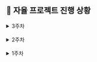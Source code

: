 ## 📆 자율 프로젝트 진행 상황

<details>
  <summary>3주차</summary>

### 🔖 10/31(목)

- [x] 갤럭시 가상기기(Phone Pixel 5) 생성
- [x] 모바일 디렉토리 구조 생성
  - [x] 안드로이드 아키텍처 기반 구조
  - [x] data / services / ui / utils
  - [x] data: model / repository / source
  - [x] source: local/ remote
  - [x] services: base / connection / sensor / location / alert
  - [x] ui: components / theme / landing / authentication / map / qr / mypage
- [x] 전체 프로젝트 파일 생성 및 주석 작성
  - [x] 주석: 역할 / 전반 로직 / 데이터 / 연동사항 등
- [x] 피그마 공통 컴포넌트 추출
- [x] 공통 컴포넌트 생성 및 타입별 구성
- [x] 데일리 KPT 회고

  - **Keep (잘해오고 있는 것들)**

        - 아침 데일리 스크럼으로 오늘 각자의 목표를 공유한 후, 소현님의 진두지휘 하에:heart_decoration: 랩업 스크럼으로 오늘의 진척도를 공유하는 시간을 가졌다.
        - 아침 시간에 한나님이 올려주신 watch 부분 커밋들을 대략적으로 훑어보며 흐름을 파악했다.
        - 간트 차트에서 남은 개발 일정 및 기간을 확인 하며 일정 관리를 하고 있다. 변경사항은 업데이트 했다.
        - API 연동 규격서를 기준으로 백엔드와 불필요 or 수정 필요 or 추가적으로 필요한 데이터 등을 빠르게 논의 후 반영했다.
        - 범용적으로 사용되는 갤럭시 해상도를 확인(s22, s23, s24 등 해당) 후 가상 기기를 생성했다.
        - watch 디렉토리 구조에 최대한 맞춰서 mobile 과의 연동/협업 시 수월할 수 있도록 디렉토리를 구성했다.
        - 피그마 구조 및 API 연동 규격서 데이터를 확인하면서 모바일 개발에 필요한 전체 파일을 안드로이드 아키텍처 권장 방식에 기반하여 구조화한 뒤 생성했다. 전체 흐름을 한 번에 크게 잡고 나니 조금은 방향이 보이는 것도 같다.
        - 추후 협업 시 용이하도록 모든 파일에 해당 파일이 담당하는 역할/전반적인 로직/param/property 등의 필요 데이터 및 연동 사항들을 주석으로 작성 중이다. (80% 완료)
        - 전체 피그마를 확인하면서 공통적으로 반복되는 컴포넌트들을 추출해내고, 공통 컴포넌트 내에서도 타입별로 활용할 수 있도록 구성했다.

  - **Problem(문제되는 점들)**

        - API 연동 규격서에 빠진 부분들이 있다.
        - 페이지 단위는 별로 없는 만큼 맵 내에 집중된 여러 로직들의 상태 관리가 주요 관건이 될 것 같다.
        - 공통 컴포넌트를 잘 활용하면 득, 잘못하면 독이 될 듯
        - Database와 DataResource의 차이에 대해 고민하느라 시간을 많이 보냈는데 아직도 잘 모르겠다. 데이터 연결 해봐야 알 듯
        - UI 구리다. 맵 UI는 대체 어떻게 해야 잘 뽑을 수 있는 것..?
        - 웹 소켓 초기 세팅은 해 본 적 없어서 살짝 걱정..
        - 워치와 서버(메인/앱)의 중간 다리로써 여기 저기 데이터 통신을 해야 하는데 이걸 잘 구분해서 관리해야 할 것 같다.

  - **Try(새롭게 시도해볼 것들)**

        - 파일 주석 작성 마무리
        - 폰트, 색상 부터 전체적인 UI 다시 고민할 것
        - 비교적 변동이 없는 데이터(ex. LocationRepository에서는 출발지/목적지 정보만 관리), 실시간 데이터(ex. 백그라운드 LocationService에서는 실시간 GPS 위치 추적 관리)를 잘 구분해서 작업할 것
        - 데이터 실시간 연동 및 상태 유지/업데이트가 잘 되는 지 확인하면서 작업할 것
        - 워치/메인 서버/앱 서버와 각각 주고 받는 데이터들에 대해 관심사를 잘 분리해 두고 작업할 것
        - API 연동 규격서 빠진 API들 작성
        - sketchfab 환불 잊지 말자..

### 🔖 10/30(수)

- [x] 간트 차트 템플릿 생성 및 일정 작성
- [x] 백엔드 아키텍처 공유
- [x] 안드로이드 스튜디오 학습

### 🔖 10/29(화)

- [x] 3주차 Jira 스프린트 작성
- [x] 10시 반 코치 님 미팅
- [x] 요구사항 명세서 수정
- [x] 피그마 와이어프레임 구체화
- [x] API 연동 규격서 작성
- [x] 브랜치 전략, 브랜치 네이밍 컨벤션 및 커밋 컨벤션 설정
- [x] 데일리 KPT 회고

  - **Keep (잘해오고 있는 것들)**

        - 필요한 교보재(DJI MINI 3)를 꼭 받아내겠다는 의지를 갖고 끝까지 강력 어필 예정이다.
        - API 연동 규격서를 바탕으로 메인 플로우(경로 설정 및 드론 매칭)를 논의 및 수정해 나가며 백/프 간 같은 흐름을 인지하고 있음을 공유했다.
        - 요구사항 명세서 내 '위험 감지' 부분을 기기 별(모바일/워치/드론)로 역할을 구분하여 재작성했다.
        - 팀원 간 전체 플로우를 시각적으로 이해하기 수월하게 피그마 와이어 프레임을 상황 별로 구분하여 재작업 완료했다.
        - 일관성 있는 프로젝트 관리를 위해 branch 전략, branch 네이밍 컨벤션, commit 컨벤션을 설정했다.

  - **Problem(문제되는 점들)**

        - 모든 팀원이 새로운 도전에 직면해 있다 보니, 예측/판단 하기 어렵고 헤매는 부분이 많다.
        - API 연동 규격서에 작성되지 않은 API 들이 일부 있다.
        - 지라가 본 목적대로 사용되지 못하고 '선 작업, 후 작성' 되고 있다.
        - 프로젝트 아키텍처가 복잡해 고민 중이다 보니, 흐름이나 기능 분배가 완료 되지 않아 간트 차트가 작성되지 않은 상태다.

  - **Try(새롭게 시도해볼 것들)**

        - 꾸준히 소통하고 모르는 건 공유하며 함께 해결해 나갈 것
        - 코틀린 학습과 병행하며 모바일 부분 프로젝트 기반 구축할 것
        - 지라는 무조건 월요일에 작성하자
        - 프로젝트 아키텍처를 1차적으로라도 확정 후, 기능 단위로 구분하여 간트 차트 작성할 것
        - 팀원들은 무좍건 잘 해낼 테니, 내 몫 만큼은 꼭 잘 해내자..

### 🔖 10/28(월)

- [x] 드론 가능 지역, 시간, 신청 방법, 필요 자격 등 서칭
- [x] 프로젝트 주제 확정 (안심 귀가 드론)
- [x] 프로젝트 계획서 작성 및 교보재 신청
- [x] 프로젝트 세부 기획 논의
- [x] 요구사항 명세서 작성
- [x] 피그마 대략적인 와이어프레임 작업
- [x] 데일리 KPT 회고

  - **Keep (잘해오고 있는 것들)**

        - 주말 간 프로젝트 주제 관련 회의를 진행했고, 각자 조사할 부분을 분담한 뒤 월요일 아침 빠르게 취합하여 프로젝트 진행 가능 여부를 판단 및 주제를 확정했다.
        - 확정된 주제(안심 귀가 드론)에 맞춰 새로운 프로젝트 계획서 작성 및 교보재 신청을 완료했다.
        - 팀원들이 다 함께 세부 기획을 논의한 뒤 역할을 나누어 프로젝트 아키텍처, 요구사항 명세서, 기능 명세서, 와이어 프레임 등 문서 작업을 빠르게 진행했다.
        - 안 될 것 같으면서도 뭔가 되는 것도 같은 신묘한 우리 팀..

  - **Problem(문제되는 점들)**

        - 프로젝트 일정 관리가 잘 안 되고 있다.
        - 새롭게 도전하는 부분(드론, 코틀린, 워치 등, ..)들이 많아 구현 가능성, 소요 기간 등 예측이 잘 안 되는 부분들이 있다.
        - 이러이러한 경우에~ 하는 가정 사항이 많다.
        - sketchfab 환불 문제

  - **Try(새롭게 시도해볼 것들)**

        - 지라, 간트 차트 등 잘 작성하면서 일정 관리를 해 나갈 것
        - 역할 배분을 잘 해야 할 것 (드론 / 앱 서버 / 중앙 서버 / AI 서버 / 모바일 / 갤럭시 워치)
        - 구현 가능 여부를 지속적으로 테스트 하면서 진행해야 할 것
        - 기술적으로 혹은 다른 방안으로 가정을 대체 할 수 있을 지 계속 고민할 것
        - sketchfab 돈 줄 때까지 물고 늘어지기

</details>

<br/>

<details>
  <summary>2주차</summary>

### 🔖 10/27(일)

- [x] 드론 주제 회의 - 안심 귀가 (3-6시)
- [x] 2주차 Jira 스프린트 작성

### 🔖 10/25(금)

- [x] PPT 수정 (애니메이션 + 아이폰 제거)
- [x] 자율 프로젝트 중간 발표
- [x] 3시 반 컨설턴트 님 미팅
- [x] 아이디어 회의 - 마인드 맵 작성
- [x] 10시까지 추가 근무.. 드론 주제 회의

### 🔖 10/24(목)

- [x] 요구사항 명세서 기반으로 논의 및 세부 기획 (실내 지도)
- [x] 3시 반 컨설턴트 님 미팅
- [x] 교보재 수령 (claude, sketchfab, leonardo AI)
- [x] 서비스 소개용 어플 mock-up 제작
- [x] 중간 발표용 PPT 제작 (완료)
- [x] 데일리 KPT 회고

  - **Keep (잘해오고 있는 것들)**

        - 컨님 피드백을 받고, 2주가 지난 시점임에도 팀원들과 새로운 주제를 생각해보기로 했다. 주제 선정에 지쳤음에도 다시 시작해보려는 팀원들의 열정과 도전 정신..
        - 기존 실내 지도 기획은 무산되었지만, 내일 중간 발표를 위해 팀원 모두 10시까지 남아 다함께 기존 기획을 마무리했다.
        - (실내 지도 기획) 팀원 다함께 요구 사항 명세서를 두고, 유저 시나리오를 그려보면서 변경된 세부 기획에 대해 논의 및 공유했다.

  - **Problem(문제되는 점들)**

        - 다시 시작된 기획 ㅎ
        - 월요일 전까지 주제를 확정해서 2차 교보재만큼은 주제에 걸맞게 제대로 신청해야 한다.
        - 드론.. 기술적 난관이 예상된다.
        - sketchfab 구독 결제 과정에서 실수가 생겼는데, 팀원들이 모두 함께 해결해야 한다

  - **Try(새롭게 시도해볼 것들)**

        - 주말 내로 주제 확정할 것
        - 교보재 선정 완료 할 것
        - sketchfab 결제 문제 해결
        - 드론 어떻게 해야 할 지.. 최대한 라이브러리를 활용하는 쪽으로 서칭해 볼 것

### 🔖 10/23(수)

- [x] 자율 프로젝트 주제 확정 (실내 지도)
- [x] 중간 발표용 PPT 제작
- [x] 데일리 KPT 회고

  - **Keep (잘해오고 있는 것들)**

        - 실내 지도로 주제를 확정했다.
        - 팀원들 모두가 스스로 무엇을 해야 할 지 파악하여 자연스럽게 분업이 잘 되었다. (기술 구현 방법 / 경쟁 서비스 실태 조사 / 주차 구역 데이터 API 테스트 시도 / PPT 제작 등)
        - 경쟁사(네이버, 카카오, 그로우맵스) 분석을 통해 기존 서비스들의 문제점을 도출해냄으로써 우리 서비스의 필요성과 목표를 명확히 찾을 수 있었다.
        - 다함께 플립을 두고 노션에 정리해가며 프로젝트의 첫 시작점부터 어떻게 풀어가야 할 지 논의하니까 조금 더 무엇을 해야 할 지의 방향성과 어떤 점이 생각보다 문제가 되는 지, 어떤 추가 고민 지점이 있고, 무슨 기능을 추가하게 될 여지가 있는 지 등 파악이 잘 되었다.
        - 필요한 데이터의 확보 가능성 위주로 주제를 확장(내가 주차한 구역 자동 기록 및 길 찾기 연동) 해보려는 시도를 했다. => 사업자 등록 필수 여부로 ㅃㅇ
        - 기술 스택 선정 과정에서 해보고 싶은 기술이 아닌, 우리 프로젝트에의 적합성을 기준으로 고려했다.

  - **Problem(문제되는 점들)**

        - 생각보다 과정 하나 하나 기술이 많이 들어가서, 고민 해야 할 부분이 많은 것 같다.
        - 네이버, 카카오에서도 제대로 못하고 있는 걸 보면 정말 쉽지는 않은 주제인 것 같다.

  - **Try(새롭게 시도해볼 것들)**

        - 앞으로도 지금 처럼만 다같이 함께 고민하고 활발하게 논의하는 과정이 잘 이루어지면 좋을 것 같다.
        - 모든 문제가 기술적 부분이니.. 수많은 고민과 논의가 필요하다..! 해결해내면 ..? 대박 네이버 카카오 뿌시는 거밍
        - 일정 관리가 잘 이루어져야 할 것 같다.

### 🔖 10/22(화)

- [x] 자율 프로젝트 주제 서칭 및 토의
- [x] 4시 컨설턴트 님 미팅 (주제 피드백)
- [x] 데일리 KPT 회고

  - **Keep (잘해오고 있는 것들)**

        - 주제를 찾을 때 어떤 사람들에게 어떠한 니즈가 있고, 어떻게 하면 그것을 충족시켜 줄 수 있을 지, 혹은 문제를 해결해줄 수 있을지를 계속 고민했다.
        - 서비스로써 하나라도 명확하게 가치 있을 만한 프로젝트가 무엇일 지를 고민했다.
        - 팀원들과 아이디어 회의를 할 때, 시간을 정해두고 주기적으로 상황을 공유해 가며 진행했다.

  - **Problem(문제되는 점들)**

        - 일단 없는 주제가 없고.. 해결해주고자 하는 확실한 목표 + 차별점 + 가치 있으면서도 + 실현 가능한 주제 찾기가 너무 어렵다.
        - 명확하게 이거다! 하고 꽂히는 주제가 없다.
        - 시간에 쫓겨 아무 주제나 선정하고 싶지는 않은데 이제는 결정해야만 한다..

  - **Try(새롭게 시도해볼 것들)**

        - 모르겠습니다 .. 기획.. 그거 대체 어떻게 하는 거조..
        - 기술 구현 가능성 위주로 찾아봐야 할 것 같다..

### 🔖 10/21(월)

- [x] 자율 프로젝트 주제 서칭 및 토의
- [x] 4시 컨설턴트 님 미팅 (주제 피드백)

</details>

<br/>

<details>
  <summary>1주차</summary>

### 🔖 10/18(금)

- [x] 필드 트립
  - [x] 코엑스 그린 비즈니스 워크 2024
  - [x] 삼성 갤럭시 플래그십 스토어
- [x] 자율 프로젝트 주제 서칭 및 토의

### 🔖 10/17(목)

- [x] 자율 프로젝트 주제 서칭 및 토의
- [x] 2시 컨설턴트 님 미팅 (주제 피드백)
- [x] 데일리 KPT 회고

  - **Keep (잘해오고 있는 것들)**

        - 주제 선정에 있어 '서비스'를 생각하며 팀원들과 논의중이다.
        - 현재까지는 문서화가 잘 이루어지고 있다.
        - 컨님의 조언을 받은 후 간트 차트 템플릿을 작성했다. 추후 주제가 정해지면 일정 관리를 위해 대략적으로라도 전체 일정을 리스트 업 해 볼 계획이다.

  - **Problem(문제되는 점들)**

        - 프로젝트 주제를 잡기가 어렵다.
        - 주제가 확정되지 않은 상태로 교보재부터 신청하다 보니, 새롭게 논의 중인 주제와 관련해 필요한 교보재가 달라져야 할 것 같아 걱정이다.
        - 그마저도 확정 주제가 아니다.

  - **Try(새롭게 시도해볼 것들)**

        - 주제 선정 무조건 1순위
        - 서비스로서의 가치, 교보재 활용, 로직 및 화면 구현의 적절한 배분을 고려하며 주제를 고민 및 구체화 해봐야겠다.

### 🔖 10/16(수)

- [x] 자율 프로젝트 주제 서칭 및 토의
- [x] 자율 프로젝트 계획서 및 교보재 신청
- [x] 데일리 KPT 회고

  - **Keep (잘해오고 있는 것들)**

        - 팀원들과 빠르게 의논하고 의사결정하여 일단 계획서를 제출했다.
        - 팀원들이 새로운 기술을 도입하는 것에 대해 도전적이다.

  - **Problem(문제되는 점들)**

        - 시간 제약이 있다 보니 주제에 관해 충분한 고려가 부족했다.
        - 교보재도 시간이 촉박하다 보니 다양한 툴들을 비교해보지 못하고 선정했다.

  - **Try(새롭게 시도해볼 것들)**

        - 자료조사는 미리미리..
        - VR, 갤럭시 링, 3D 에셋이 메인 교보재로 선정된 만큼 잘 활용할 수 있는 주제, 프로젝트 방향성을 잘 생각해 봐야겠다.

</details>

